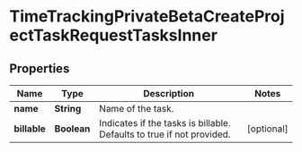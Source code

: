 

# TimeTrackingPrivateBetaCreateProjectTaskRequestTasksInner


## Properties

| Name | Type | Description | Notes |
|------------ | ------------- | ------------- | -------------|
|**name** | **String** | Name of the task. |  |
|**billable** | **Boolean** | Indicates if the tasks is billable. Defaults to true if not provided. |  [optional] |



